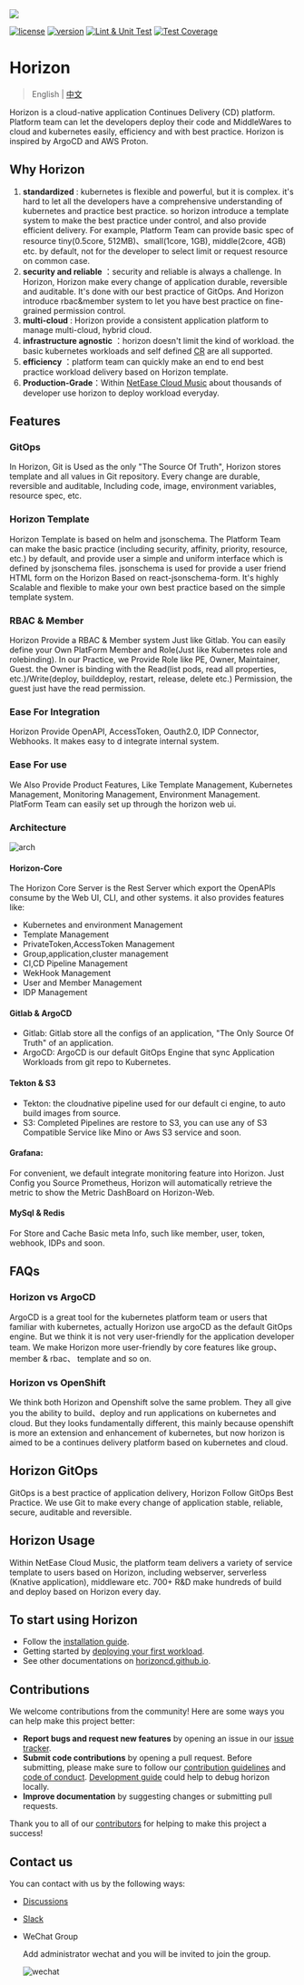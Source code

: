 <img src="image/readme/horizon.svg">

[![license](https://img.shields.io/hexpm/l/plug)]() [![version](https://img.shields.io/badge/horizon-v2.0.1-yellow)]() [![Lint & Unit Test](https://github.com/horizoncd/horizon/actions/workflows/unit-test.yml/badge.svg)](https://github.com/horizoncd/horizon/actions/workflows/unit-test.yml) [![Test Coverage](https://api.codeclimate.com/v1/badges/5b9cc6ee71b84628a309/test_coverage)](https://codeclimate.com/github/horizoncd/horizon/test_coverage)

# Horizon

> English | [中文](README_ZH-CN.md)

Horizon is a cloud-native application Continues Delivery (CD) platform. Platform team can let the developers deploy their code and MiddleWares to cloud and kubernetes easily, efficiency and with best practice. Horizon is inspired by ArgoCD and AWS Proton.

## Why Horizon

1. **standardized** : kubernetes is flexible and powerful, but it is complex. it's hard to let all the developers have a comprehensive understanding of kubernetes and practice best practice. so horizon introduce a template system to make the best practice under control, and also provide efficient delivery. For example, Platform Team can provide basic spec of resource tiny(0.5core, 512MB)、small(1core, 1GB), middle(2core, 4GB) etc. by default, not for the developer to select limit or request resource on common case.
2. **security and reliable** ：security and reliable is always a challenge. In Horizon, Horizon make every change of application durable, reversible and auditable. It's done with our best practice of GitOps. And Horizon introduce rbac&member system to let you have best practice on fine-grained permission control.
3. **multi-cloud** : Horizon provide a consistent application platform to manage multi-cloud, hybrid cloud.
4. **infrastructure agnostic** ：horizon doesn't limit the kind of workload. the basic kubernetes workloads and self defined [CR](https://kubernetes.io/docs/concepts/extend-kubernetes/api-extension/custom-resources/) are all supported.
5. **efficiency** ：platform team can quickly make an end to end best practice workload delivery based on Horizon template.
6. **Production-Grade**：Within [NetEase Cloud Music](https://music.163.com/) about thousands of developer use horizon to deploy workload everyday.

## Features

### GitOps

In Horizon, Git is Used as the only "The Source Of Truth", Horizon stores template and all values in Git repository. Every change are durable, reversible and auditable, Including code, image, environment variables, resource spec, etc.

### Horizon Template

Horizon Template is based on helm and jsonschema. The Platform Team can make the basic practice (including security, affinity, priority, resource, etc.) by default, and provide user a simple and uniform interface which is defined by jsonschema files. jsonschema is used for provide a user friend HTML form on the Horizon Based on react-jsonschema-form. It's highly Scalable and flexible to make your own best practice based on the simple template system.

### RBAC & Member

Horizon Provide a RBAC & Member system Just like Gitlab. You can easily define your Own PlatForm Member and Role(Just like Kubernetes role and rolebinding). In our Practice, we Provide Role like PE, Owner, Maintainer, Guest. the Owner is binding with the Read(list pods, read all properties, etc.)/Write(deploy, builddeploy, restart, release, delete etc.) Permission, the guest just have the read permission.

### Ease For Integration

Horizon Provide OpenAPI, AccessToken, Oauth2.0, IDP Connector, Webhooks. It makes easy to d integrate internal system.

### Ease For use

We Also Provide Product Features, Like Template Management, Kubernetes Management, Monitoring Management, Environment Management. PlatForm Team can easily set up through the horizon web ui.

### Architecture

![arch](https://horizoncd.github.io/assets/images/horizon-opensource-arch-d7a6d3d217198c2e20d377615c7e71db.jpg)

#### Horizon-Core

The Horizon Core Server is the Rest Server which export the OpenAPIs consume by the Web UI, CLI, and other systems. it also provides features like:

* Kubernetes and environment Management
* Template Management
* PrivateToken,AccessToken Management
* Group,application,cluster management
* CI,CD Pipeline Management
* WekHook Management
* User and Member Management
* IDP Management

#### Gitlab & ArgoCD

* Gitlab: Gitlab store all the configs of an application, "The Only Source Of Truth" of an application.
* ArgoCD: ArgoCD is our default GitOps Engine that sync Application Workloads from git repo to Kubernetes.

#### Tekton & S3

* Tekton: the cloudnative pipeline used for our default ci engine, to auto build images from source.
* S3: Completed Pipelines are restore to S3, you can use any of S3 Compatible Service like Mino or Aws S3 service and soon.

#### Grafana:

For convenient, we default integrate monitoring feature into Horizon. Just Config you Source Prometheus, Horizon will automatically retrieve the metric to show the Metric DashBoard on Horizon-Web.

#### MySql & Redis

For Store and Cache Basic meta Info, such like member, user, token, webhook, IDPs and soon.

## FAQs

### Horizon vs ArgoCD

ArgoCD is a great tool for the kubernetes platform team or users that familiar with kubernetes, actually Horizon use argoCD as the default GitOps engine. But we think it is not very user-friendly for the application developer team. We make Horizon more user-friendly by core features like group、member & rbac、 template and so on.

### Horizon vs OpenShift

We think both Horizon and Openshift solve the same problem. They all give you the ability to build、deploy and run applications on kubernetes and cloud. But they looks fundamentally different, this mainly because openshift is more an extension and enhancement of kubernetes, but now horizon is aimed to be a continues delivery platform based on kubernetes and cloud.

## Horizon GitOps

GitOps is a best practice of application delivery, Horizon Follow GitOps Best Practice. We use Git to make every change of application stable, reliable, secure, auditable and reversible.

## Horizon Usage

Within NetEase Cloud Music, the platform team delivers a variety of service template to users based on Horizon, including webserver, serverless (Knative application), middleware etc. 700+ R&D make hundreds of build and deploy based on Horizon every day.

## To start using Horizon

* Follow the [installation guide](https://horizoncd.github.io/docs/tutorials/how-to-install).
* Getting started by [deploying your first workload](https://horizoncd.github.io/docs/tutorials/how-to-deploy-your-first-workload).
* See other documentations on [horizoncd.github.io](https://horizoncd.github.io/docs/user-guide/common-user/group).

## Contributions

We welcome contributions from the community! Here are some ways you can help make this project better:

* **Report bugs and request new features** by opening an issue in our [issue tracker](https://github.com/horizoncd/horizon/issues).
* **Submit code contributions** by opening a pull request. Before submitting, please make sure to follow our [contribution guidelines](./CONTRIBUTING.md) and [code of conduct](./CODE-OF-CONDUCT.md). [Development guide](./DEVELOPMENT.md) could help to debug horizon locally.
* **Improve documentation** by suggesting changes or submitting pull requests.

Thank you to all of our [contributors](https://github.com/horizoncd/horizon/contributors) for helping to make this project a success!

## Contact us

You can contact with us by the following ways:

* [Discussions](https://github.com/horizoncd/horizon/discussions)
* [Slack](https://join.slack.com/t/horizoncd/shared_invite/zt-1sehbmzcx-dgIwaExNR4fZKXppj5kmgQ)
* WeChat Group
  
  Add administrator wechat and you will be invited to join the group.

  ![wechat](image/readme/wechat.jpg)